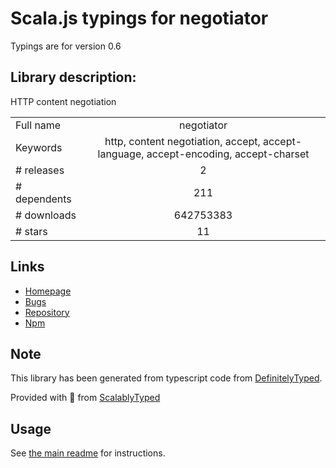 
# Scala.js typings for negotiator

Typings are for version 0.6

## Library description:
HTTP content negotiation

|                    |                 |
| ------------------ | :-------------: |
| Full name          | negotiator |
| Keywords           | http, content negotiation, accept, accept-language, accept-encoding, accept-charset |
| # releases         | 2 |
| # dependents       | 211 |
| # downloads        | 642753383 |
| # stars            | 11 |

## Links
- [Homepage](https://github.com/jshttp/negotiator#readme)
- [Bugs](https://github.com/jshttp/negotiator/issues)
- [Repository](https://github.com/jshttp/negotiator)
- [Npm](https://www.npmjs.com/package/negotiator)
    


## Note
This library has been generated from typescript code from [DefinitelyTyped](https://definitelytyped.org).

Provided with :purple_heart: from [ScalablyTyped](https://github.com/oyvindberg/ScalablyTyped)

## Usage
See [the main readme](../../readme.md) for instructions.


